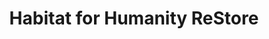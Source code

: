 ---
title: "Habitat for Humanity ReStore"
url: /roanoke/habitat-for-humanity-restore/
shop: charity
---